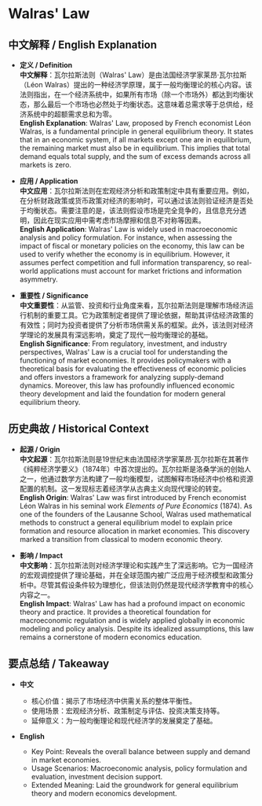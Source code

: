 # Walras' Law

## 中文解释 / English Explanation

* **定义 / Definition**  
  **中文解释**：瓦尔拉斯法则（Walras' Law）是由法国经济学家莱昂·瓦尔拉斯（Léon Walras）提出的一种经济学原理，属于一般均衡理论的核心内容。该法则指出，在一个经济系统中，如果所有市场（除一个市场外）都达到均衡状态，那么最后一个市场也必然处于均衡状态。这意味着总需求等于总供给，经济系统中的超额需求总和为零。  
  **English Explanation**: Walras' Law, proposed by French economist Léon Walras, is a fundamental principle in general equilibrium theory. It states that in an economic system, if all markets except one are in equilibrium, the remaining market must also be in equilibrium. This implies that total demand equals total supply, and the sum of excess demands across all markets is zero.

* **应用 / Application**  
  **中文应用**：瓦尔拉斯法则在宏观经济分析和政策制定中具有重要应用。例如，在分析财政政策或货币政策对经济的影响时，可以通过该法则验证经济是否处于均衡状态。需要注意的是，该法则假设市场是完全竞争的，且信息充分透明，因此在现实应用中需考虑市场摩擦和信息不对称等因素。  
  **English Application**: Walras' Law is widely used in macroeconomic analysis and policy formulation. For instance, when assessing the impact of fiscal or monetary policies on the economy, this law can be used to verify whether the economy is in equilibrium. However, it assumes perfect competition and full information transparency, so real-world applications must account for market frictions and information asymmetry.

* **重要性 / Significance**  
  **中文重要性**：从监管、投资和行业角度来看，瓦尔拉斯法则是理解市场经济运行机制的重要工具。它为政策制定者提供了理论依据，帮助其评估经济政策的有效性；同时为投资者提供了分析市场供需关系的框架。此外，该法则对经济学理论的发展具有深远影响，奠定了现代一般均衡理论的基础。  
  **English Significance**: From regulatory, investment, and industry perspectives, Walras' Law is a crucial tool for understanding the functioning of market economies. It provides policymakers with a theoretical basis for evaluating the effectiveness of economic policies and offers investors a framework for analyzing supply-demand dynamics. Moreover, this law has profoundly influenced economic theory development and laid the foundation for modern general equilibrium theory.

## 历史典故 / Historical Context

* **起源 / Origin**  
  **中文起源**：瓦尔拉斯法则是19世纪末由法国经济学家莱昂·瓦尔拉斯在其著作《纯粹经济学要义》（1874年）中首次提出的。瓦尔拉斯是洛桑学派的创始人之一，他通过数学方法构建了一般均衡模型，试图解释市场经济中价格和资源配置的机制。这一发现标志着经济学从古典主义向现代理论的转变。  
  **English Origin**: Walras' Law was first introduced by French economist Léon Walras in his seminal work *Elements of Pure Economics* (1874). As one of the founders of the Lausanne School, Walras used mathematical methods to construct a general equilibrium model to explain price formation and resource allocation in market economies. This discovery marked a transition from classical to modern economic theory.

* **影响 / Impact**  
  **中文影响**：瓦尔拉斯法则对经济学理论和实践产生了深远影响。它为一国经济的宏观调控提供了理论基础，并在全球范围内被广泛应用于经济模型和政策分析中。尽管其假设条件较为理想化，但该法则仍然是现代经济学教育中的核心内容之一。  
  **English Impact**: Walras' Law has had a profound impact on economic theory and practice. It provides a theoretical foundation for macroeconomic regulation and is widely applied globally in economic modeling and policy analysis. Despite its idealized assumptions, this law remains a cornerstone of modern economics education.

## 要点总结 / Takeaway

* **中文**  
  - 核心价值：揭示了市场经济中供需关系的整体平衡性。  
  - 使用场景：宏观经济分析、政策制定与评估、投资决策支持等。  
  - 延伸意义：为一般均衡理论和现代经济学的发展奠定了基础。

* **English**  
  - Key Point: Reveals the overall balance between supply and demand in market economies.  
  - Usage Scenarios: Macroeconomic analysis, policy formulation and evaluation, investment decision support.  
  - Extended Meaning: Laid the groundwork for general equilibrium theory and modern economics development.